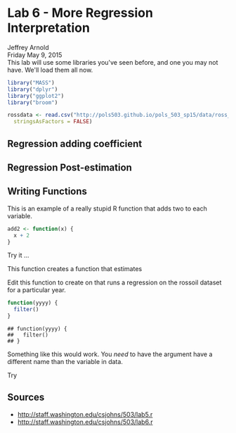 # Lab 6 - More Regression Interpretation
Jeffrey Arnold  
Friday May 9, 2015  
This lab will use some libraries you've seen before, and one you may not have. We'll load them all now.




```r
library("MASS")
library("dplyr")
library("ggplot2")
library("broom")
```



```r
rossdata <- read.csv("http://pols503.github.io/pols_503_sp15/data/ross_2012.csv", 
  stringsAsFactors = FALSE)
```

## Regression adding coefficient

## Regression Post-estimation



## Writing Functions

This is an example of a really stupid R function that adds two to each variable.

```r
add2 <- function(x) {
  x + 2
}
```
Try it ...

This function creates a function that estimates 

Edit this function to create on that runs a regression on the rossoil dataset for a particular year. 

```r
function(yyyy) {
  filter()
}
```

```
## function(yyyy) {
##   filter()
## }
```

Something like this would work.
You *need* to have the argument have a different name than the variable in data. 

Try 


## Sources

- <http://staff.washington.edu/csjohns/503/lab5.r>
- <http://staff.washington.edu/csjohns/503/lab6.r>
